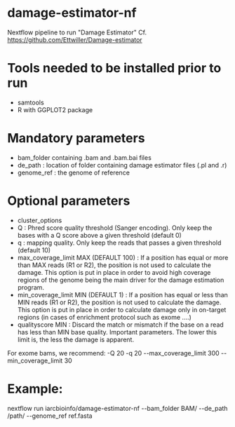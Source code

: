 # damage-estimator-nf
Nextflow pipeline to run "Damage Estimator"
Cf. https://github.com/Ettwiller/Damage-estimator

# Tools needed to be installed prior to run
- samtools
- R with GGPLOT2 package

# Mandatory parameters
- bam_folder containing .bam and .bam.bai files
- de_path : location of folder containing damage estimator files (.pl and .r)
- genome_ref : the genome of reference

# Optional parameters
- cluster_options
- Q : Phred score quality threshold (Sanger encoding). Only keep the bases with a Q score above a given threshold (default 0)
- q : mapping quality. Only keep the reads that passes a given threshold (default 10)
- max_coverage_limit MAX (DEFAULT 100) : If a position has equal or more than MAX reads (R1 or R2), the position is not used to calculate the damage. This option is put in place in order to avoid high coverage regions of the genome being the main driver for the damage estimation program.
- min_coverage_limit MIN (DEFAULT 1) : If a position has equal or less than MIN reads (R1 or R2), the position is not used to calculate the damage. This option is put in place in order to calculate damage only in on-target regions (in cases of enrichment protocol such as exome ....)
- qualityscore MIN : Discard the match or mismatch if the base on a read has less than MIN base quality. Important parameters. The lower this limit is, the less the damage is apparent.

For exome bams, we recommend: -Q 20 -q 20 --max_coverage_limit 300 --min_coverage_limit 30

# Example:
nextflow run iarcbioinfo/damage-estimator-nf --bam_folder BAM/ --de_path /path/ --genome_ref ref.fasta 
